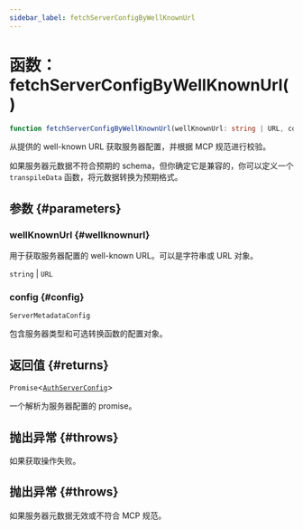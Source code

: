 ```yaml
---
sidebar_label: fetchServerConfigByWellKnownUrl
---
```


# 函数：fetchServerConfigByWellKnownUrl()

```ts
function fetchServerConfigByWellKnownUrl(wellKnownUrl: string | URL, config: ServerMetadataConfig): Promise<AuthServerConfig>;
```

从提供的 well-known URL 获取服务器配置，并根据 MCP 规范进行校验。

如果服务器元数据不符合预期的 schema，但你确定它是兼容的，你可以定义一个 `transpileData` 函数，将元数据转换为预期格式。

## 参数 {#parameters}

### wellKnownUrl {#wellknownurl}

用于获取服务器配置的 well-known URL。可以是字符串或 URL 对象。

`string` | `URL`

### config {#config}

`ServerMetadataConfig`

包含服务器类型和可选转换函数的配置对象。

## 返回值 {#returns}

`Promise`\<[`AuthServerConfig`](/references/js/type-aliases/AuthServerConfig.md)\>

一个解析为服务器配置的 promise。

## 抛出异常 {#throws}

如果获取操作失败。

## 抛出异常 {#throws}

如果服务器元数据无效或不符合 MCP 规范。
